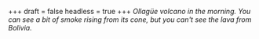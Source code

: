 
+++
draft = false
headless = true
+++
_Ollagüe volcano in the morning. You can see a bit of smoke rising from its cone, but you can't see the lava from Bolivia._
